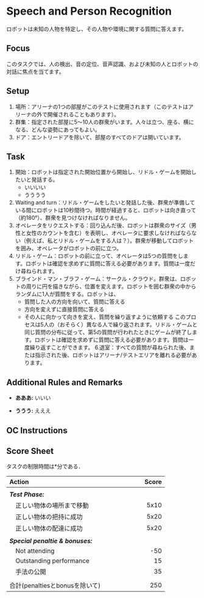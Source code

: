 # Speech and Person Recognition

ロボットは未知の人物を特定し、その人物や環境に関する質問に答えます。


## Focus
このタスクでは、人の検出、音の定位、音声認識、および未知の人とロボットの対話に焦点を当てます。

## Setup
1. 場所：アリーナの1つの部屋がこのテストに使用されます（このテストはアリーナの外で開催されることもあります）。
2. 群集：指定された部屋に5〜10人の群衆がいます。人々は立つ、座る、横になる、どんな姿勢にあってもよい。
3. ドア：エントリードアを除いて、部屋のすべてのドアは開いています。

## Task
1. 開始：ロボットは指定された開始位置から開始し、リドル・ゲームを開始したいと発話する。
	* いいいい
	* うううう
2. Waiting and turn：リドル・ゲームをしたいと発話した後、群衆が準備している間にロボットは10秒間待つ。時間が経過すると、ロボットは向き直って（約180°）、群衆を見つけなければなりません。
3. オペレータをリクエストする：回り込んだ後、ロボットは群衆のサイズ（男性と女性のカウントを含む）を表明し、オペレータに要求しなければならない（例えば、私とリドル・ゲームをする人は？）。群衆が移動してロボットを囲み、オペレータがロボットの前に立つ。
4. リドル・ゲーム：ロボットの前に立って、オペレータは5つの質問をします。ロボットは確認を求めずに質問に答える必要があります。質問は一度だけ尋ねられます。
5. ブラインド・マン・ブラフ・ゲーム：サークル・クラウド。群衆は、ロボットの周りに円を描きながら、位置を変えます。ロボットを囲む群衆の中からランダムに1人が質問をする。ロボットは、
	* 質問した人の方向を向いて、質問に答える
	* 方向を変えずに直接質問に答える
	* その人に向かって向きを変え、質問を繰り返すように依頼する
	このプロセスは5人の（おそらく）異なる人で繰り返されます。リドル・ゲームと同じ質問の分布に従って、第5の質問が行われたときにゲームが終了します。ロボットは確認を求めずに質問に答える必要があります。質問は一度繰り返すことができます。
6.退室：すべての質問が尋ねられた後、または指示された後、ロボットはアリーナ/テストエリアを離れる必要があります。

## Additional Rules and Remarks
* **あああ:** いいい

* **ううう:** えええ

## OC Instructions

## Score Sheet

タスクの制限時間は\*分である．


|Action　　　　　　　　　　　　　　　|Score　　　|
|:-|-:|
|||
|***Test Phase:***||
|　正しい物体の場所まで移動			|5x10|
|　正しい物体の把持に成功			|5x20|
|　正しい物体の配達に成功			|5x20|
|||
|***Special penaltie & bonuses:***	||
|　Not attending					|-50|
|　Outstanding performance		|15|
|　手法の公開						|35|
|||
|合計(penaltiesとbonusを除いて)   |250|
